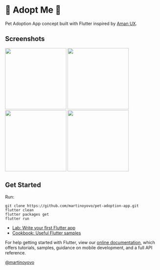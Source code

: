 # 🐶 Adopt Me 🐹

Pet Adoption App concept built with Flutter inspired by [Aman UX](https://www.figma.com/community/file/1038695719299612980).

## Screenshots
<p float="left">
  <img src="https://github.com/martinoyovo/pet-adoption-app/blob/main/sreenshots/1.png" width="200" />
  <img src="https://github.com/martinoyovo/pet-adoption-app/blob/main/sreenshots/2.png" width="200" />
  <img src="https://github.com/martinoyovo/pet-adoption-app/blob/main/sreenshots/3.png" width="200" />
  <img src="https://github.com/martinoyovo/pet-adoption-app/blob/main/sreenshots/4.png" width="200" />
</p>

## Get Started
Run:
```shell
git clone https://github.com/martinoyovo/pet-adoption-app.git
flutter clean
flutter packages get
flutter run
```


- [Lab: Write your first Flutter app](https://flutter.dev/docs/get-started/codelab)
- [Cookbook: Useful Flutter samples](https://flutter.dev/docs/cookbook)

For help getting started with Flutter, view our
[online documentation](https://flutter.dev/docs), which offers tutorials,
samples, guidance on mobile development, and a full API reference.


[@martinoyovo](https://twitter.com/martinoyovo)
